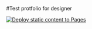 #Test protfolio for designer

[![Deploy static content to Pages](https://github.com/Itterum/portfolio/actions/workflows/node.js.yml/badge.svg?branch=main)](https://github.com/Itterum/portfolio/actions/workflows/node.js.yml)